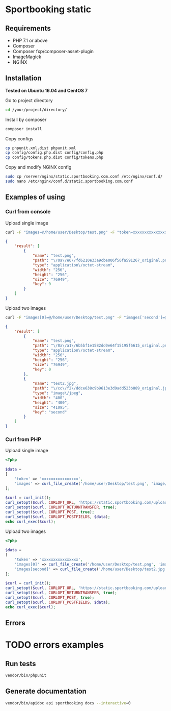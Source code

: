 # Sportbooking static

## Requirements

- PHP 7.1 or above
- Composer
- Composer fxp/composer-asset-plugin
- ImageMagick
- NGINX

## Installation
**Tested on Ubuntu 16.04 and CentOS 7**

Go to project directory
```bash
cd /your/project/directory/
```

Install by composer
```bash
composer install
```

Copy configs
```bash
cp phpunit.xml.dist phpunit.xml
cp config/config.php.dist config/config.php
cp config/tokens.php.dist config/tokens.php
```

Copy and modify NGINX config
```bash
sudo cp /server/nginx/static.sportbooking.com.conf /etc/nginx/conf.d/
sudo nano /etc/nginx/conf.d/static.sportbooking.com.conf
```

## Examples of using

### Curl from console

Upload single image
```bash
curl -F "images=@/home/user/Desktop/test.png" -F "token=xxxxxxxxxxxxxxxx" static.sportbooking.com/upload-images
```
```json
{
    "result": [
        {
            "name": "test.png",
            "path": "\/0a\/e6\/fd6210e33a9cbe006f56fa591267_original.png",
            "type": "application\/octet-stream",
            "width": "256",
            "height": "256",
            "size": "76949",
            "key": 0
        }
    ]
}
```

Upload two images
```bash
curl -F "images[0]=@/home/user/Desktop/test.png" -F "images['second']=@/home/user/Desktop/test2.jpg" -F "token=xxxxxxxxxxxxxxxx" static.sportbooking.com/upload-images
```
```json
{
    "result": [
        {
            "name": "test.png",
            "path": "\/8a\/a1\/6b5bf1e1582dd0e64f15195f6615_original.png",
            "type": "application\/octet-stream",
            "width": "256",
            "height": "256",
            "size": "76949",
            "key": 0
        },
        {
            "name": "test2.jpg",
            "path": "\/cc\/f2\/ddce638c9b9613e3d9add523b889_original.jpg",
            "type": "image\/jpeg",
            "width": "400",
            "height": "400",
            "size": "41095",
            "key": "second"
        }
    ]
}
```

### Curl from PHP

Upload single image
```php
<?php
    
$data = 
[
    'token' => 'xxxxxxxxxxxxxxxx',
    'images' => curl_file_create('/home/user/Desktop/test.png', 'image/png')
];
    
$curl = curl_init();
curl_setopt($curl, CURLOPT_URL, 'https://static.sportbooking.com/upload-images');
curl_setopt($curl, CURLOPT_RETURNTRANSFER, true);
curl_setopt($curl, CURLOPT_POST, true);
curl_setopt($curl, CURLOPT_POSTFIELDS, $data);
echo curl_exec($curl);
```

Upload two images
```php
<?php
    
$data = 
[
    'token' => 'xxxxxxxxxxxxxxxx',
    'images[0]' => curl_file_create('/home/user/Desktop/test.png', 'image/png'),
    'images[second]' => curl_file_create('/home/user/Desktop/test2.jpg', 'image/jpg')
];
    
$curl = curl_init();
curl_setopt($curl, CURLOPT_URL, 'https://static.sportbooking.com/upload-images');
curl_setopt($curl, CURLOPT_RETURNTRANSFER, true);
curl_setopt($curl, CURLOPT_POST, true);
curl_setopt($curl, CURLOPT_POSTFIELDS, $data);
echo curl_exec($curl);
```

## Errors
# TODO errors examples

## Run tests
```bash
vendor/bin/phpunit
```

## Generate documentation
```bash
vendor/bin/apidoc api sportbooking docs --interactive=0
```